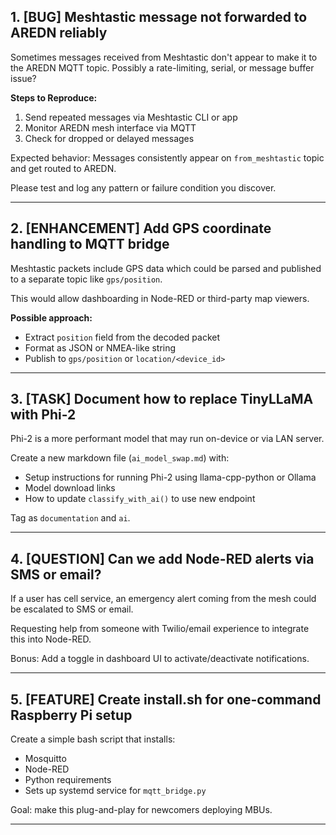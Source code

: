 ## 1. [BUG] Meshtastic message not forwarded to AREDN reliably

Sometimes messages received from Meshtastic don't appear to make it to the AREDN MQTT topic. Possibly a rate-limiting, serial, or message buffer issue?

**Steps to Reproduce:**
1. Send repeated messages via Meshtastic CLI or app
2. Monitor AREDN mesh interface via MQTT
3. Check for dropped or delayed messages

Expected behavior: Messages consistently appear on `from_meshtastic` topic and get routed to AREDN.

Please test and log any pattern or failure condition you discover.

---
## 2. [ENHANCEMENT] Add GPS coordinate handling to MQTT bridge

Meshtastic packets include GPS data which could be parsed and published to a separate topic like `gps/position`.

This would allow dashboarding in Node-RED or third-party map viewers.

**Possible approach:**
- Extract `position` field from the decoded packet
- Format as JSON or NMEA-like string
- Publish to `gps/position` or `location/<device_id>`

---
## 3. [TASK] Document how to replace TinyLLaMA with Phi-2

Phi-2 is a more performant model that may run on-device or via LAN server.

Create a new markdown file (`ai_model_swap.md`) with:
- Setup instructions for running Phi-2 using llama-cpp-python or Ollama
- Model download links
- How to update `classify_with_ai()` to use new endpoint

Tag as `documentation` and `ai`.

---
## 4. [QUESTION] Can we add Node-RED alerts via SMS or email?

If a user has cell service, an emergency alert coming from the mesh could be escalated to SMS or email.

Requesting help from someone with Twilio/email experience to integrate this into Node-RED.

Bonus: Add a toggle in dashboard UI to activate/deactivate notifications.

---
## 5. [FEATURE] Create install.sh for one-command Raspberry Pi setup

Create a simple bash script that installs:
- Mosquitto
- Node-RED
- Python requirements
- Sets up systemd service for `mqtt_bridge.py`

Goal: make this plug-and-play for newcomers deploying MBUs.

---
